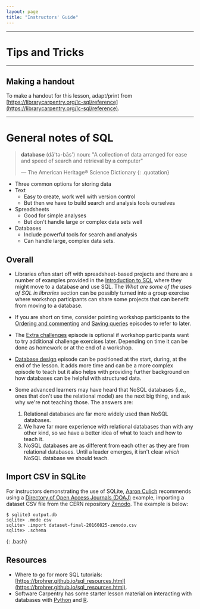 ```yaml
---
layout: page
title: "Instructors' Guide"
---
```


____
# Tips and Tricks

____
## Making a handout

To make a handout for this lesson, adapt/print from [https://librarycarpentry.org/lc-sql/reference](https://librarycarpentry.org/lc-sql/reference).

____
# General notes of SQL

> **database** (dā'tə-bās') noun:
> "A collection of data arranged for ease and speed of search and retrieval by a computer"
>
> — The American Heritage® Science Dictionary
{: .quotation}

*   Three common options for storing data
*   Text
    *   Easy to create, work well with version control
    *   But then we have to build search and analysis tools ourselves
*   Spreadsheets
    *   Good for simple analyses
    *   But don't handle large or complex data sets well
*   Databases
    *   Include powerful tools for search and analysis
    *   Can handle large, complex data sets.

## Overall

* Libraries often start off with spreadsheet-based projects and there are a number of examples provided in the [Introduction to SQL](https://librarycarpentry.org/lc-sql/01-introduction/index.html) where they might move to a database and use SQL. The _What are some of the uses of SQL in libraries_ section can be possibly turned into a group exercise where workshop participants can share some projects that can benefit from moving to a database. 

* If you are short on time, consider pointing workshop participants to the [Ordering and commenting](https://librarycarpentry.org/lc-sql/05-ordering-commenting/index.html) and [Saving queries](https://librarycarpentry.org/lc-sql/07-saving-queries/index.html) episodes to refer to later. 

* The [Extra challenges](https://librarycarpentry.org/lc-sql/10-extra-challenges/index.html) episode is optional if workshop participants want to try additional challenge exercises later. Depending on time it can be done as homework or at the end of a workshop.

* [Database design](https://librarycarpentry.org/lc-sql/08-database-design/index.html) episode can be positioned at the start, during, at the end of the lesson. It adds more time and can be a more complex episode to teach but it also helps with providing further background on how databases can be helpful with structured data.

* Some advanced learners may have heard that NoSQL databases (i.e., ones that don't use the relational model) are the next big thing, and ask why we're not teaching those.
    The answers are:
    1.  Relational databases are far more widely used than NoSQL databases.
    2.  We have far more experience with relational databases than with any other kind,
        so we have a better idea of what to teach and how to teach it.
    3.  NoSQL databases are as different from each other as they are from relational databases.
        Until a leader emerges, it isn't clear *which* NoSQL database we should teach.

## Import CSV in SQLite

For instructors demonstrating the use of SQLite, [Aaron Culich](https://github.com/aculich) recommends using a [Directory of Open Access Journals (DOAJ)](https://doaj.org/) example, importing a dataset CSV file from the CERN repository [Zenodo](https://zenodo.org/). The example is below:

~~~
$ sqlite3 output.db
sqlite> .mode csv
sqlite> .import dataset-final-20160825-zenodo.csv
sqlite> .schema
~~~
{: .bash}

## Resources

* Where to go for more SQL tutorials: [https://brohrer.github.io/sql_resources.html](https://brohrer.github.io/sql_resources.html).
* Software Carpentry has some starter lesson material on interacting with databases with [Python](https://swcarpentry.github.io/sql-novice-survey/10-prog/index.html) and [R](https://swcarpentry.github.io/sql-novice-survey/11-prog-R/index.html).
